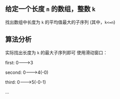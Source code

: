 ## 给定一个长度 `n` 的数组，整数 `k`
找出数组中长度为 `k` 的平均值最大的子序列 (其中，`k<=n`)

## 算法分析
实际找出长度为 `k` 的最大子序列即可
使用滑动窗口：

first: 0--->3

second: 0--->4(-0)

third: 0--->5(-0-1)

...
